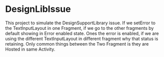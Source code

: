 # DesignLibIssue
This project to simulate the DesignSupportLibrary issue.  If we setError to the TextInputLayout in one Fragment, if we go to the other fragments by default showing in Error enabled state. Ones the error is enabled, if we are using the different TextInputLayout in different fragment why that status is retaining. Only common things between the Two Fragment is they are Hosted in same Activity.
